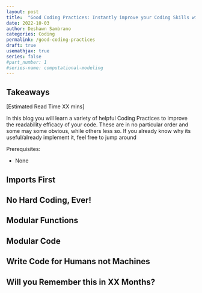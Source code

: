 ```yaml
---
layout: post
title:  "Good Coding Practices: Instantly improve your Coding Skills with these Tips"
date: 2022-10-03
author: Deshawn Sambrano
categories: Coding
permalink: /good-coding-practices
draft: true
usemathjax: true
series: false
#part_number: 1
#series-name: computational-modeling
---
```

## Takeaways

[Estimated Read Time XX mins]

In this blog you will learn a variety of helpful Coding Practices to improve the readability efficacy of your code. These are in no particular order and some may some obvious, while others less so. If you already know why its useful/already implement it, feel free to jump around 

Prerequisites:
- None

## Imports First

## No Hard Coding, Ever!

## Modular Functions

## Modular Code

## Write Code for Humans not Machines

## Will you Remember this in XX Months?
